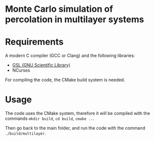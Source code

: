 # Monte Carlo simulation of percolation in multilayer systems

# Requirements

A modern C compiler (GCC or Clang) and the following libraries:

- [GSL (GNU Scientific Library)](https://www.gnu.org/software/gsl/)
- NCurses

For compiling the code, the CMake build system is needed.

# Usage

The code uses the CMake system, therefore it will be compiled with the commands `mkdir build`, `cd build`, `cmake ..`.

Then go back to the main folder, and run the code with the command `./build/multilayer`.
